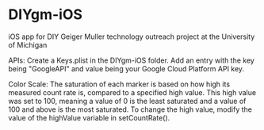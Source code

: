 # DIYgm-iOS
iOS app for DIY Geiger Muller technology outreach project at the University of Michigan

APIs: Create a Keys.plist in the DIYgm-iOS folder. Add an entry with the key being "GoogleAPI" and value being your Google Cloud Platform API key.

Color Scale: The saturation of each marker is based on how high its measured count rate is, compared to a specified high value. This high value was set to 100, meaning a value of 0 is the least saturated and a value of 100 and above is the most saturated. To change the high value, modify the value of the highValue variable in setCountRate().
